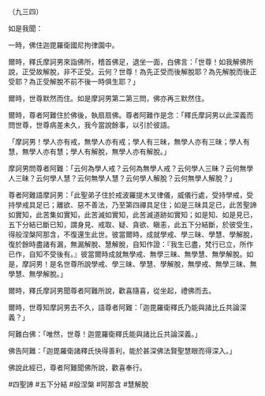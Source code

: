 （九三四）

如是我聞：

一時，佛住迦毘羅衛國尼拘律園中。

爾時，釋氏摩訶男來詣佛所，稽首佛足，退坐一面，白佛言：「世尊！如我解佛所說，正受故解脫，非不正受。云何？世尊！為先正受而後解脫耶？為先解脫而後正受耶？為正受解脫不前不後一時俱生耶？」

爾時，世尊默然而住。如是摩訶男第二第三問，佛亦再三默然住。

爾時，尊者阿難住於佛後，執扇扇佛。尊者阿難作是念：「釋氏摩訶男以此深義而問世尊，世尊病差未久，我今當說餘事，以引於彼語。

「摩訶男！學人亦有戒，無學人亦有戒；學人有三昧，無學人亦有三昧；學人有慧，無學人亦有慧；學人有解脫，無學人亦有解脫。」

摩訶男問尊者阿難：「云何為學人戒？云何為無學人戒？云何學人三昧？云何無學人三昧？云何學人慧？云何無學人慧？云何學人解脫？云何無學人解脫？」

尊者阿難語摩訶男：「此聖弟子住於戒波羅提木叉律儀，威儀行處，受持學戒，受持學戒具足已；離欲、惡不善法，乃至第四禪具足住；如是三昧具足已，此苦聖諦如實知，此苦集如實知，此苦滅如實知，此苦滅道跡如實知；如是知、如是見已，五下分結已斷已知，謂身見、戒取、疑、貪欲、瞋恚，此五下分結斷，於彼受生，得般涅槃阿那含，不復還生此世。彼當爾時，成就學戒、學三昧、學慧、學解脫，復於餘時盡諸有漏，無漏解脫、慧解脫，自知作證：『我生已盡，梵行已立，所作已作，自知不受後有。』彼當爾時成就無學戒、無學三昧、無學慧、無學解脫。如是，摩訶男！是名世尊所說學戒、學三昧、學慧、學解脫，無學戒、無學三昧、無學慧、無學解脫。」

爾時，釋氏摩訶男聞尊者阿難所說，歡喜隨喜，從坐起，禮佛而去。

爾時，世尊知摩訶男去不久，語尊者阿難：「迦毘羅衛釋氏乃能與諸比丘共論深義？」

阿難白佛：「唯然，世尊！迦毘羅衛釋氏能與諸比丘共論深義。」

佛告阿難：「迦毘羅衛諸釋氏快得善利，能於甚深佛法賢聖慧眼而得深入。」

佛說此經已，尊者阿難聞佛所說，歡喜奉行。





#四聖諦
#五下分結
#般涅槃
#阿那含
#慧解脫
